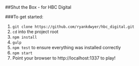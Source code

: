 ##Shut the Box - for HBC Digital

###To get started:
1. ```git clone https://github.com/ryankdwyer/hbc_digital.git```
2. ```cd``` into the project root
3. ```npm install```
4. ```gulp```
5. ```npm test``` to ensure everything was installed correctly
6. ```npm start```
7. Point your browser to http://localhost:1337 to play!
